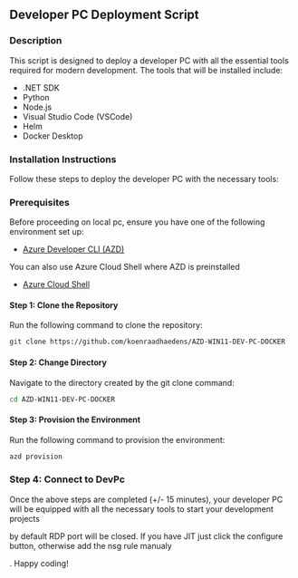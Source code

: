 


## Developer PC Deployment Script

### Description
This script is designed to deploy a developer PC with all the essential tools required for modern development. The tools that will be installed include:
- .NET SDK
- Python
- Node.js
- Visual Studio Code (VSCode)
- Helm
- Docker Desktop

### Installation Instructions
Follow these steps to deploy the developer PC with the necessary tools:

### Prerequisites

Before proceeding on local pc, ensure you have one of the following environment set up:
- [Azure Developer CLI (AZD)](https://learn.microsoft.com/en-us/azure/developer/azure-developer-cli/install-azd)

You can also use Azure Cloud Shell where AZD is preinstalled
- [Azure Cloud Shell](https://shell.azure.com)

#### Step 1: Clone the Repository
Run the following command to clone the repository:
```bash
git clone https://github.com/koenraadhaedens/AZD-WIN11-DEV-PC-DOCKER
```

#### Step 2: Change Directory
Navigate to the directory created by the git clone command:
```bash
cd AZD-WIN11-DEV-PC-DOCKER
```

#### Step 3: Provision the Environment
Run the following command to provision the environment:
```bash
azd provision
```

### Step 4: Connect to DevPc
Once the above steps are completed (+/- 15 minutes), your developer PC will be equipped with all the necessary tools to start your development projects

by default RDP port will be closed. If you have JIT just click the configure button, otherwise add the nsg rule manualy

. Happy coding!
```

